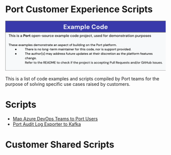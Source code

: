 # Port Customer Experience Scripts

![port-oss-category](https://github.com/port-experimental/oss-images/blob/main/example-code.png)

This is a list of code examples and scripts compiled by Port teams for the purpose of solving specific use cases raised by customers.

# Scripts
- [Map Azure DevOps Teams to Port Users](https://github.com/port-experimental/map-ado-teams-to-port-user)
- [Port Audit Log Exporter to Kafka](https://github.com/port-experimental/audit-logs-to-kafka)

# Customer Shared Scripts
